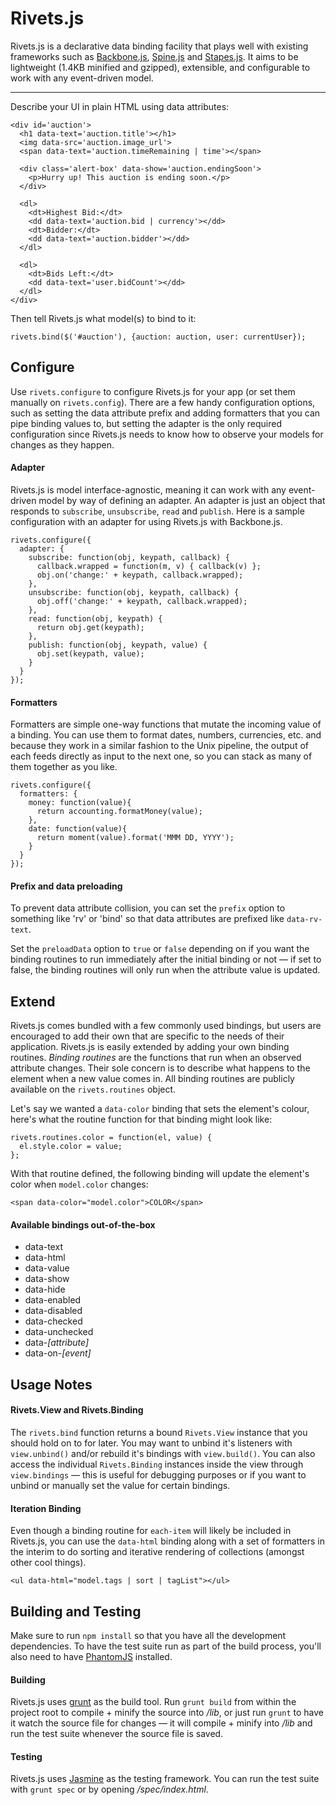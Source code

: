 # Rivets.js

Rivets.js is a declarative data binding facility that plays well with existing frameworks such as [Backbone.js](http://backbonejs.org), [Spine.js](http://spinejs.com) and [Stapes.js](http://hay.github.com/stapes/). It aims to be lightweight (1.4KB minified and gzipped), extensible, and configurable to work with any event-driven model.

---

Describe your UI in plain HTML using data attributes:

    <div id='auction'>
      <h1 data-text='auction.title'></h1>
      <img data-src='auction.image_url'>
      <span data-text='auction.timeRemaining | time'></span>

      <div class='alert-box' data-show='auction.endingSoon'>
        <p>Hurry up! This auction is ending soon.</p>
      </div>

      <dl>
        <dt>Highest Bid:</dt>
        <dd data-text='auction.bid | currency'></dd>
        <dt>Bidder:</dt>
        <dd data-text='auction.bidder'></dd>
      </dl>

      <dl>
        <dt>Bids Left:</dt>
        <dd data-text='user.bidCount'></dd>
      </dl>
    </div>

Then tell Rivets.js what model(s) to bind to it:

    rivets.bind($('#auction'), {auction: auction, user: currentUser});

## Configure

Use `rivets.configure` to configure Rivets.js for your app (or set them manually on `rivets.config`). There are a few handy configuration options, such as setting the data attribute prefix and adding formatters that you can pipe binding values to, but setting the adapter is the only required configuration since Rivets.js needs to know how to observe your models for changes as they happen.

#### Adapter

Rivets.js is model interface-agnostic, meaning it can work with any event-driven model by way of defining an adapter. An adapter is just an object that responds to `subscribe`, `unsubscribe`, `read` and `publish`. Here is a sample configuration with an adapter for using Rivets.js with Backbone.js.

    rivets.configure({
      adapter: {
        subscribe: function(obj, keypath, callback) {
          callback.wrapped = function(m, v) { callback(v) };
          obj.on('change:' + keypath, callback.wrapped);
        },
        unsubscribe: function(obj, keypath, callback) {
          obj.off('change:' + keypath, callback.wrapped);
        },
        read: function(obj, keypath) {
          return obj.get(keypath);
        },
        publish: function(obj, keypath, value) {
          obj.set(keypath, value);
        }
      }
    });

#### Formatters

Formatters are simple one-way functions that mutate the incoming value of a binding. You can use them to format dates, numbers, currencies, etc. and because they work in a similar fashion to the Unix pipeline, the output of each feeds directly as input to the next one, so you can stack as many of them together as you like.

    rivets.configure({
      formatters: {
        money: function(value){
          return accounting.formatMoney(value);
        },
        date: function(value){
          return moment(value).format('MMM DD, YYYY');
        }
      }
    });

#### Prefix and data preloading

To prevent data attribute collision, you can set the `prefix` option to something like 'rv' or 'bind' so that data attributes are prefixed like `data-rv-text`.

Set the `preloadData` option to `true` or `false` depending on if you want the binding routines to run immediately after the initial binding or not — if set to false, the binding routines will only run when the attribute value is updated.

## Extend

Rivets.js comes bundled with a few commonly used bindings, but users are encouraged to add their own that are specific to the needs of their application. Rivets.js is easily extended by adding your own binding routines. *Binding routines* are the functions that run when an observed attribute changes. Their sole concern is to describe what happens to the element when a new value comes in. All binding routines are publicly available on the `rivets.routines` object.

Let's say we wanted a `data-color` binding that sets the element's colour, here's what the routine function for that binding might look like:

    rivets.routines.color = function(el, value) {
      el.style.color = value;
    };

With that routine defined, the following binding will update the element's color when `model.color` changes:

    <span data-color="model.color">COLOR</span>

#### Available bindings out-of-the-box

- data-text
- data-html
- data-value
- data-show
- data-hide
- data-enabled
- data-disabled
- data-checked
- data-unchecked
- data-*[attribute]*
- data-on-*[event]*

## Usage Notes

#### Rivets.View and Rivets.Binding

The `rivets.bind` function returns a bound `Rivets.View` instance that you should hold on to for later. You may want to unbind it's listeners with `view.unbind()` and/or rebuild it's bindings with `view.build()`. You can also access the individual `Rivets.Binding` instances inside the view through `view.bindings` — this is useful for debugging purposes or if you want to unbind or manually set the value for certain bindings.

#### Iteration Binding

Even though a binding routine for `each-item` will likely be included in Rivets.js, you can use the `data-html` binding along with a set of formatters in the interim to do sorting and iterative rendering of collections (amongst other cool things).

    <ul data-html="model.tags | sort | tagList"></ul>

## Building and Testing

Make sure to run `npm install` so that you have all the development dependencies. To have the test suite run as part of the build process, you'll also need to have [PhantomJS](http://phantomjs.org) installed.

#### Building

Rivets.js uses [grunt](http://gruntjs.com/) as the build tool. Run `grunt build` from within the project root to compile + minify the source into */lib*, or just run `grunt` to have it watch the source file for changes — it will compile + minify into */lib* and run the test suite whenever the source file is saved.

#### Testing

Rivets.js uses [Jasmine](http://pivotal.github.com/jasmine/) as the testing framework. You can run the test suite with `grunt spec` or by opening */spec/index.html*.
